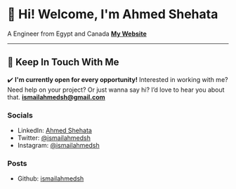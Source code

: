 
# 👋 Hi! Welcome, I'm Ahmed Shehata
A Engineer from Egypt and Canada
[**My Website**](ismailahmedsh.github.io/portofolio/index.html)

---
## 💌 Keep In Touch With Me

✔️ **I'm currently open for every opportunity!**
Interested in working with me? Need help on your project? Or just wanna say hi? I’d love to hear you about that.
**ismailahmedsh@gmail.com**

### Socials
- LinkedIn: [Ahmed Shehata](http://linkedin.com/in/ahmedismailshehata)
- Twitter: [@ismailahmedsh](http://twitter.com/ismailahmedsh)
- Instagram: [@ismailahmedsh](http://instagram.com/ismailahmedsh)

### Posts
- Github: [ismailahmedsh](http://github.com/ismailahmedsh)


